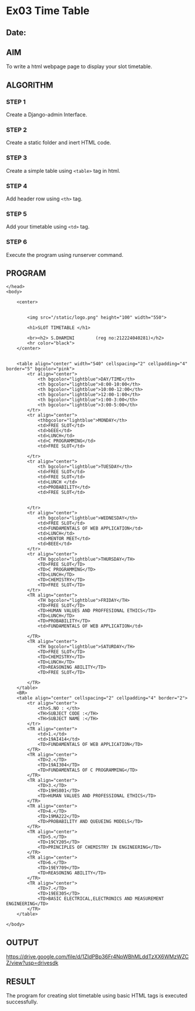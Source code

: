 # Ex03 Time Table
## Date:

## AIM
To write a html webpage page to display your slot timetable.

## ALGORITHM
### STEP 1
Create a Django-admin Interface.

### STEP 2
Create a static folder and inert HTML code.

### STEP 3
Create a simple table using ```<table>``` tag in html.

### STEP 4
Add header row using ```<th>``` tag.

### STEP 5
Add your timetable using ```<td>``` tag.

### STEP 6
Execute the program using runserver command.

## PROGRAM
<html>
    <head>
        
    </head>
    <body>
        
        <center>
            
            
            <img src="/static/logo.png" height="100" width="550">
            
            <h1>SLOT TIMETABLE </h1>

            <br><h2> S.DHAMINI        (reg no:212224040281)</h2>
            <hr color="black">
        </center>
        
        
        <table align="center" width="540" cellspacing="2" cellpadding="4" border="5" bgcolor="pink">
            <tr align="center">
                <th bgcolor="lightblue">DAY/TIME</th>
                <th bgcolor="lightblue">8:00-10:00</th>
                <th bgcolor="lightblue">10:00-12:00</th>
                <th bgcolor="lightblue">12:00-1:00</th>
                <th bgcolor="lightblue">1:00-3:00</th>
                <th bgcolor="lightblue">3:00-5:00</th>
            </tr>
            <tr align="center">
                <thbgcolor="lightblue">MONDAY</th>
                <td>FREE SLOT</td>
                <td>bEEE</td>
                <td>LUNCH</td>
                <td>C PROGRAMMING</td>
                <td>FREE SLOT</td>
                
            </tr>
            <tr align="center">
                <th bgcolor="lightblue">TUESDAY</th>
                <td>FREE SLOT</td>
                <td>FREE SLOT</td>
                <td>LUNCH </td>
                <td>PROBABILITY</td>
                <td>FREE SLOT</td>
                
                
            </tr>
            <tr align="center">
                <th bgcolor="lightblue">WEDNESDAY</th>
                <td>FREE SLOT</td>
                <td>FUNDAMENTALS OF WEB APPLICATION</td>
                <td>LUNCH</td>
                <td>MENTOR MEET</td>
                <td>BEEE</td>
            </tr>
            <tr align="center">
                <TH bgcolor="lightblue">THURSDAY</TH>
                <TD>FREE SLOT</TD>
                <TD>C PROGRAMMING</TD>
                <TD>LUNCH</TD>
                <TD>CHEMISTRY</TD>
                <TD>FREE SLOT</TD>
            </tr>
            <TR align="center">
                <TH bgcolor="lightblue">FRIDAY</TH>
                <TD>FREE SLOT</TD>
                <TD>HUMAN VALUES AND PROFFESIONAL ETHICS</TD>
                <TD>LUNCH</TD>
                <TD>PROBABILITY</TD>
                <td>FUNDAMENTALS OF WEB APPLICATION</td>

            </TR>
            <TR align="center">
                <TH bgcolor="lightblue">SATURDAY</TH>
                <TD>FREE SLOT</TD>
                <TD>CHEMISTRY</TD>
                <TD>LUNCH</TD>
                <TD>REASONING ABILITY</TD>
                <TD>FREE SLOT</TD>

            </TR>
        </table>
        <BR>
        <table align="center" cellspacing="2" cellpadding="4" border="2">
            <tr align="center">
                <th>S.NO : </th>
                <TH>SUBJECT CODE :</TH>
                <TH>SUBJECT NAME :</TH>
            </tr>
            <TR align="center">
                <td>1.</td>
                <td>19AI414</td>
                <TD>FUNDAMENTALS OF WEB APPLICATION</TD>
            </TR>
            <TR align="center">
                <TD>2.</TD>
                <TD>19AI304</TD>
                <TD>FUNDAMENTALS OF C PROGRAMMING</TD>
            </TR>
            <TR align="center">
                <TD>3.</TD>
                <TD>19HS801</TD>
                <TD>HUMAN VALUES AND PROFESSIONAL ETHICS</TD>
            </TR>
            <TR align="center">
                <TD>4.</TD>
                <TD>19MA222</TD>
                <TD>PROBABILITY AND QUEUEING MODELS</TD>
            </TR>
            <TR align="center">
                <TD>5.</TD>
                <TD>19CY205</TD>
                <TD>PRINCIPLES OF CHEMISTRY IN ENGINEERING</TD>
            </TR>
            <TR align="center">
                <TD>6.</TD>
                <TD>19EY709</TD>
                <TD>REASONING ABILITY</TD>
            </TR>
            <TR align="center">
                <TD>7.</TD>
                <TD>19EE305</TD>
                <TD>BASIC ELECTRICAL,ELECTRONICS AND MEASUREMENT ENGINEERING</TD>
            </TR>
        </table>
        
    </body>
</html>


## OUTPUT
https://drive.google.com/file/d/1ZIdPBp36Fr4NpWBhMLddTzXX6WMzWZCZ/view?usp=drivesdk


## RESULT
The program for creating slot timetable using basic HTML tags is executed successfully.
